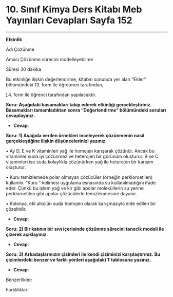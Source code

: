 # 10. Sınıf Kimya Ders Kitabı Meb Yayınları Cevapları Sayfa 152

---

**Etkinlik**

Adı Çözünme

 Amacı Çözünme sürecini modelleyebilme

 Süresi 30 dakika

 Bu etkinliğe ilişkin değerlendirme, kitabın sonunda yer alan “Ekler” bölümündeki 13. form ile öğretmen tarafından,

 14. form ile öğrenci tarafından yapılacaktır.

**Soru: Aşağıdaki basamakları takip ederek etkinliği gerçekleştiriniz. Basamakları tamamladıktan sonra “Değerlendirme” bölümündeki soruları cevaplayınız.**

-   **Cevap**:

**Soru: 1) Aşağıda verilen örnekleri inceleyerek çözünmenin nasıl gerçekleştiğine ilişkin düşüncelerinizi yazınız.**

• Ay D, E ve K vitaminleri yağ ile homojen karışarak çözünür. Ancak bu vitaminler suda iyi çözünmez ve heterojen bir görünüm oluşturur. B ve C vitaminleri ise suda kolaylıkla çözünürken yağ ile heterojen bir karışım oluşturur.

 • Kuru temizlemede polar olmayan çözücüler (örneğin perkloroetilen) kullanılır. “Kuru ” kelimesi uygulama esnasında su kullanılmadığını ifade eder. Çünkü bu işlem yağ ve kir gibi apolar moleküllerin su yerine perkloroetilen gibi apolar çözücülerle temizlenmesine dayanır.

 • Kolonya, etil alkolün suda homojen olarak karışmasıyla elde edilen bir çözeltidir.

-   **Cevap**:

**Soru: 2) Bir katının bir sıvı içerisinde çözünme sürecini tanecik modeli ile çizerek açıklayınız.**

-   **Cevap**:

**Soru: 3) Arkadaşlarınızın çizimleri ile kendi çiziminizi karşılaştırınız. Bu çizimlerdeki benzer ve farklı yönleri aşağıdaki T tablosuna yazınız.**

-   **Cevap**:

Benzerlikler:

 Farklılıklar: